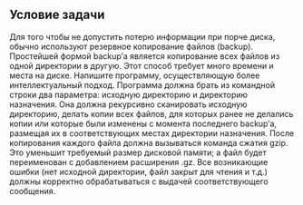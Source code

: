 ## Условие задачи
Для того чтобы не допустить потерю информации при порче диска, обычно используют резервное копирование файлов (backup). Простейшей формой backup’а является копирование всех файлов из одной директории в другую. Этот способ требует много времени и места на диске. Напишите программу, осуществляющую более интеллектуальный подход. Программа должна брать из командной строки два параметра: исходную директорию и директорию назначения. Она должна рекурсивно сканировать исходную директорию, делать копии всех файлов, для которых ранее не делались копии или которые были изменены с момента последнего backup’а, размещая их в соответствующих местах директории назначения. После копирования каждого файла должна вызываться команда сжатия gzip. Это уменьшит требуемый размер дисковой памяти; а файл будет переименован с добавлением расширения .gz. Все возникающие ошибки (нет исходной директории, файл закрыт для чтения и т.д.) должны корректно обрабатываться с выдачей соответствующего сообщения.
